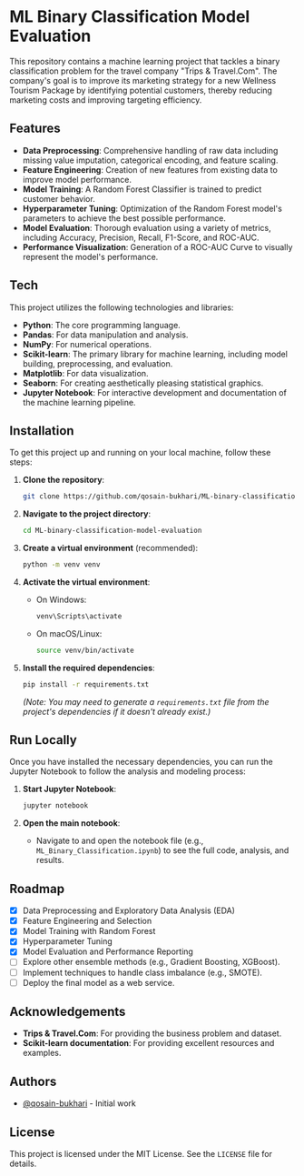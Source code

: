 # ML Binary Classification Model Evaluation

This repository contains a machine learning project that tackles a binary classification problem for the travel company "Trips & Travel.Com". The company's goal is to improve its marketing strategy for a new Wellness Tourism Package by identifying potential customers, thereby reducing marketing costs and improving targeting efficiency.

## Features

- **Data Preprocessing**: Comprehensive handling of raw data including missing value imputation, categorical encoding, and feature scaling.
- **Feature Engineering**: Creation of new features from existing data to improve model performance.
- **Model Training**: A Random Forest Classifier is trained to predict customer behavior.
- **Hyperparameter Tuning**: Optimization of the Random Forest model's parameters to achieve the best possible performance.
- **Model Evaluation**: Thorough evaluation using a variety of metrics, including Accuracy, Precision, Recall, F1-Score, and ROC-AUC.
- **Performance Visualization**: Generation of a ROC-AUC Curve to visually represent the model's performance.

## Tech

This project utilizes the following technologies and libraries:

- **Python**: The core programming language.
- **Pandas**: For data manipulation and analysis.
- **NumPy**: For numerical operations.
- **Scikit-learn**: The primary library for machine learning, including model building, preprocessing, and evaluation.
- **Matplotlib**: For data visualization.
- **Seaborn**: For creating aesthetically pleasing statistical graphics.
- **Jupyter Notebook**: For interactive development and documentation of the machine learning pipeline.

## Installation

To get this project up and running on your local machine, follow these steps:

1. **Clone the repository**:
    ```bash
    git clone https://github.com/qosain-bukhari/ML-binary-classification-model-evaluation.git
    ```

2. **Navigate to the project directory**:
    ```bash
    cd ML-binary-classification-model-evaluation
    ```

3. **Create a virtual environment** (recommended):
    ```bash
    python -m venv venv
    ```

4. **Activate the virtual environment**:
    - On Windows:
        ```bash
        venv\Scripts\activate
        ```
    - On macOS/Linux:
        ```bash
        source venv/bin/activate
        ```

5. **Install the required dependencies**:
    ```bash
    pip install -r requirements.txt
    ```
    *(Note: You may need to generate a `requirements.txt` file from the project's dependencies if it doesn't already exist.)*

## Run Locally

Once you have installed the necessary dependencies, you can run the Jupyter Notebook to follow the analysis and modeling process:

1. **Start Jupyter Notebook**:
    ```bash
    jupyter notebook
    ```

2. **Open the main notebook**:
    - Navigate to and open the notebook file (e.g., `ML_Binary_Classification.ipynb`) to see the full code, analysis, and results.

## Roadmap

- [x] Data Preprocessing and Exploratory Data Analysis (EDA)
- [x] Feature Engineering and Selection
- [x] Model Training with Random Forest
- [x] Hyperparameter Tuning
- [x] Model Evaluation and Performance Reporting
- [ ] Explore other ensemble methods (e.g., Gradient Boosting, XGBoost).
- [ ] Implement techniques to handle class imbalance (e.g., SMOTE).
- [ ] Deploy the final model as a web service.

## Acknowledgements

- **Trips & Travel.Com**: For providing the business problem and dataset.
- **Scikit-learn documentation**: For providing excellent resources and examples.

## Authors

- [@qosain-bukhari](https://github.com/qosain-bukhari) - Initial work

## License

This project is licensed under the MIT License. See the `LICENSE` file for details.

